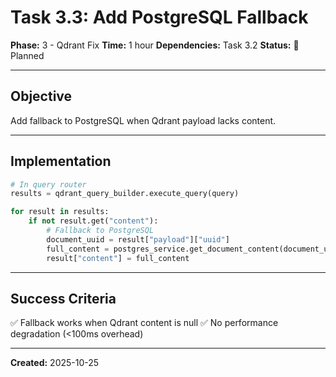 # Task 3.3: Add PostgreSQL Fallback

**Phase:** 3 - Qdrant Fix
**Time:** 1 hour
**Dependencies:** Task 3.2
**Status:** 📝 Planned

---

## Objective

Add fallback to PostgreSQL when Qdrant payload lacks content.

---

## Implementation

```python
# In query router
results = qdrant_query_builder.execute_query(query)

for result in results:
    if not result.get("content"):
        # Fallback to PostgreSQL
        document_uuid = result["payload"]["uuid"]
        full_content = postgres_service.get_document_content(document_uuid)
        result["content"] = full_content
```

---

## Success Criteria

✅ Fallback works when Qdrant content is null
✅ No performance degradation (<100ms overhead)

---

**Created:** 2025-10-25
